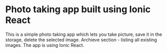 # Photo taking app built using Ionic React

This is a simple photo taking app which lets you take picture, save it in the storage, delete the selected image.
Archieve section - listing all existing images. The app is using Ionic React.
